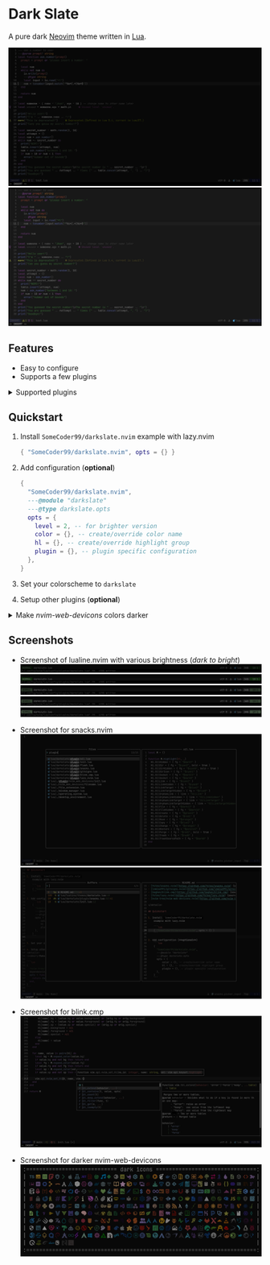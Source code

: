 # Dark Slate
A pure dark [Neovim](https://neovim.io) theme written in [Lua](https://lua.org).

![Dark Slate Theme Preview](https://github.com/SomeCoder99/darkslate.nvim/blob/main/images/preview1.png)
![Dark Slate Theme Preview](https://github.com/SomeCoder99/darkslate.nvim/blob/main/images/preview2.png)

## Features
- Easy to configure
- Supports a few plugins

<details>
<summary>Supported plugins</summary>

- [stevearc/oil.nvim](https://github.com/stevearc/oil.nvim) (source [`oil.lua`](lua/darkslate/plugin/oil.lua))
- [folke/flash.nvim](https://github.com/folke/flash.nvim) (source [`flash.lua`](lua/darkslate/plugin/flash.lua))
- [folke/snacks.nvim](https://github.com/folke/snacks.nvim) (source [`snacks.lua`](lua/darkslate/plugin/snacks.lua))
- [lewis6991/gitsigns.nvim](https://github.com/lewis6991/gitsigns.nvim) (source [`gitsigns.lua`](lua/darkslate/plugin/gitsigns.lua))
- [Saghen/blink.cmp](https://github.com/Saghen/blink.cmp) (source [`blink.lua`](lua/darkslate/plugin/blink.lua))
- [folke/lazy.nvim](https://github.com/folke/lazy.nvim) (source [`lazy_nvim.lua`](lua/darkslate/plugin/lazy_nvim.lua))
- [nvim-tree/nvim-web-devicons.nvim](https://github.com/nvim-tree/nvim-web-devicons.nvim) (source [`init.lua`](lua/darkslate/plugin/nvim_web_devicons/init.lua))

</details>

## Quickstart

1. Install `SomeCoder99/darkslate.nvim`
    example with lazy.nvim

    ```lua
    { "SomeCoder99/darkslate.nvim", opts = {} }
    ```

2. Add configuration (**optional**)
    ```lua
    {
      "SomeCoder99/darkslate.nvim",
      ---@module "darkslate"
      ---@type darkslate.opts
      opts = {
        level = 2, -- for brighter version
        color = {}, -- create/override color name
        hl = {}, -- create/override highlight group
        plugin = {}, -- plugin specific configuration
      },
    }
    ```

3. Set your colorscheme to `darkslate`

4. Setup other plugins (**optional**)
<details>
<summary>Make <i>nvim-web-devicons</i> colors darker</summary>

```lua
{
  "nvim-tree/nvim-web-devicons",
  dependencies = { "SomeCoder99/darkslate.nvim" },
  opts = function (_, opts)
    return require("darkslate.plugin.nvim_web_devicons").tweak_opts(opts)
  end,
}
```

</details>

## Screenshots

- Screenshot of lualine.nvim with various brightness (_dark to bright_)
    ![Screenshot of lualine with brightness -2](https://github.com/SomeCoder99/darkslate.nvim/blob/main/images/screenshot1.png)
    ![Screenshot of lualine with brightness -1](https://github.com/SomeCoder99/darkslate.nvim/blob/main/images/screenshot2.png)
    ![Screenshot of lualine with brightness 0](https://github.com/SomeCoder99/darkslate.nvim/blob/main/images/screenshot3.png)
    ![Screenshot of lualine with brightness 1](https://github.com/SomeCoder99/darkslate.nvim/blob/main/images/screenshot4.png)
    ![Screenshot of lualine with brightness 2](https://github.com/SomeCoder99/darkslate.nvim/blob/main/images/screenshot5.png)

- Screenshot for snacks.nvim
    ![`snacks.picker.files()` screenshot](https://github.com/SomeCoder99/darkslate.nvim/blob/main/images/screenshot6.png)
    ![`snacks.picker.buffers()` screenshot](https://github.com/SomeCoder99/darkslate.nvim/blob/main/images/screenshot7.png)

- Screenshot for blink.cmp
    ![blink.cmp screenshot](https://github.com/SomeCoder99/darkslate.nvim/blob/main/images/screenshot8.png)

- Screenshot for darker nvim-web-devicons
    ![Darker nvim-web-devicons screenshot](https://github.com/SomeCoder99/darkslate.nvim/blob/main/images/screenshot9.png)
